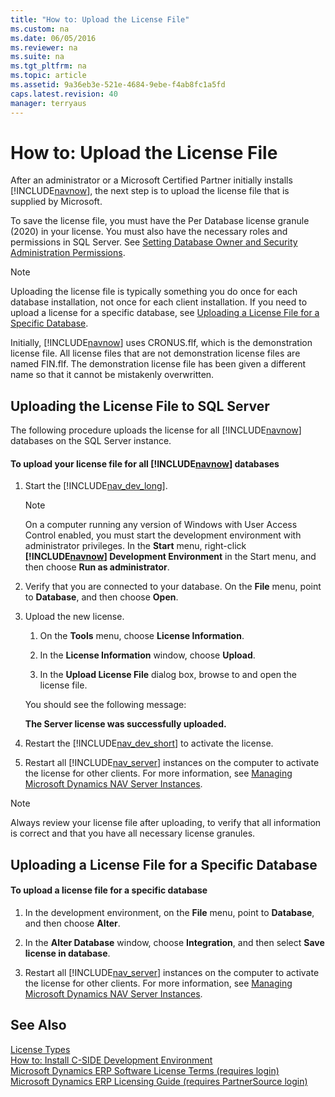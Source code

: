 ```yaml
---
title: "How to: Upload the License File"
ms.custom: na
ms.date: 06/05/2016
ms.reviewer: na
ms.suite: na
ms.tgt_pltfrm: na
ms.topic: article
ms.assetid: 9a36eb3e-521e-4684-9ebe-f4ab8fc1a5fd
caps.latest.revision: 40
manager: terryaus
---
```

# How to: Upload the License File
After an administrator or a Microsoft Certified Partner initially installs [!INCLUDE[navnow](includes/navnow_md.md)], the next step is to upload the license file that is supplied by Microsoft.  
  
 To save the license file, you must have the Per Database license granule \(2020\) in your license. You must also have the necessary roles and permissions in SQL Server. See [Setting Database Owner and Security Administration Permissions](Setting-Database-Owner-and-Security-Administration-Permissions.md).  
  
> [!NOTE]  
>  Uploading the license file is typically something you do once for each database installation, not once for each client installation. If you need to upload a license for a specific database, see [Uploading a License File for a Specific Database](../Topic/How%20to:%20Upload%20the%20License%20File.md#UploadtoDatabase).  
  
 Initially, [!INCLUDE[navnow](includes/navnow_md.md)] uses CRONUS.flf, which is the demonstration license file. All license files that are not demonstration license files are named FIN.flf. The demonstration license file has been given a different name so that it cannot be mistakenly overwritten.  
  
## Uploading the License File to SQL Server  
 The following procedure uploads the license for all [!INCLUDE[navnow](includes/navnow_md.md)] databases on the SQL Server instance.  
  
#### To upload your license file for all [!INCLUDE[navnow](includes/navnow_md.md)] databases  
  
1.  Start the [!INCLUDE[nav_dev_long](includes/nav_dev_long_md.md)].  
  
    > [!NOTE]  
    >  On a computer running any version of Windows with User Access Control enabled, you must start the development environment with administrator privileges. In the **Start** menu, right\-click **[!INCLUDE[navnow](includes/navnow_md.md)] Development Environment** in the Start menu, and then choose **Run as administrator**.  
  
2.  Verify that you are connected to your database. On the **File** menu, point to **Database**, and then choose **Open**.  
  
3.  Upload the new license.  
  
    1.  On the **Tools** menu, choose **License Information**.  
  
    2.  In the **License Information** window, choose **Upload**.  
  
    3.  In the **Upload License File** dialog box, browse to and open the license file.  
  
     You should see the following message:  
  
     **The Server license was successfully uploaded.**  
  
4.  Restart the [!INCLUDE[nav_dev_short](includes/nav_dev_short_md.md)] to activate the license.  
  
5.  Restart all [!INCLUDE[nav_server](includes/nav_server_md.md)] instances on the computer to activate the license for other clients. For more information, see [Managing Microsoft Dynamics NAV Server Instances](Managing-Microsoft-Dynamics-NAV-Server-Instances.md).  
  
> [!NOTE]  
>  Always review your license file after uploading, to verify that all information is correct and that you have all necessary license granules.  
  
##  <a name="UploadtoDatabase"></a> Uploading a License File for a Specific Database  
  
#### To upload a license file for a specific database  
  
1.  In the development environment, on the **File** menu, point to **Database**, and then choose **Alter**.  
  
2.  In the **Alter Database** window, choose **Integration**, and then select **Save license in database**.  
  
3.  Restart all [!INCLUDE[nav_server](includes/nav_server_md.md)] instances on the computer to activate the license for other clients. For more information, see [Managing Microsoft Dynamics NAV Server Instances](Managing-Microsoft-Dynamics-NAV-Server-Instances.md).  
  
## See Also  
 [License Types](License-Types.md)   
 [How to: Install C\-SIDE Development Environment](../Topic/How%20to:%20Install%20C-SIDE%20Development%20Environment.md)   
 [Microsoft Dynamics ERP Software License Terms \(requires login\)](http://go.microsoft.com/fwlink/?LinkId=247426)   
 [Microsoft Dynamics ERP Licensing Guide \(requires PartnerSource login\)](http://go.microsoft.com/fwlink/?LinkID=318024)